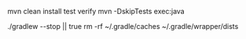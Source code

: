 

mvn clean install test verify
mvn -DskipTests exec:java

./gradlew --stop || true
rm -rf ~/.gradle/caches ~/.gradle/wrapper/dists